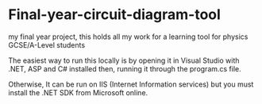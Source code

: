 # Final-year-circuit-diagram-tool
my final year project, this holds all my work for a learning tool for physics GCSE/A-Level students

The easiest way to run this locally is by opening it in Visual Studio with .NET, ASP and C# installed then,
running it through the program.cs file.

Otherwise, It can be run on IIS (Internet Information services) but you must install the .NET SDK from 
Microsoft online.